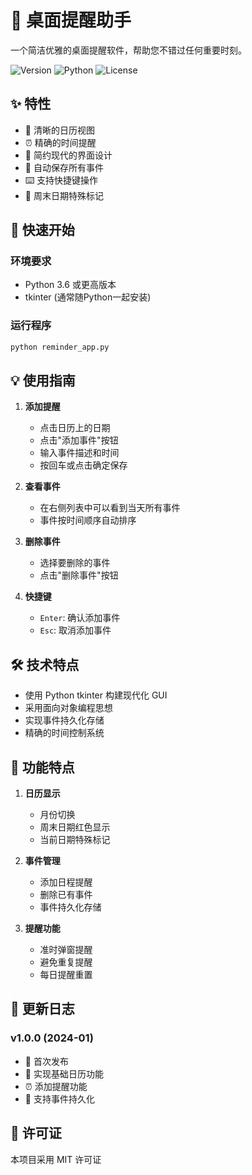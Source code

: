 # 🎯 桌面提醒助手

一个简洁优雅的桌面提醒软件，帮助您不错过任何重要时刻。

![Version](https://img.shields.io/badge/version-1.0.0-blue)
![Python](https://img.shields.io/badge/Python-3.6+-green)
![License](https://img.shields.io/badge/license-MIT-orange)

## ✨ 特性

- 📅 清晰的日历视图
- ⏰ 精确的时间提醒
- 🎨 简约现代的界面设计
- 💾 自动保存所有事件
- ⌨️ 支持快捷键操作
- 🌈 周末日期特殊标记

## 🚀 快速开始

### 环境要求

- Python 3.6 或更高版本
- tkinter (通常随Python一起安装)

### 运行程序

```bash
python reminder_app.py
```

## 💡 使用指南

1. **添加提醒**
   - 点击日历上的日期
   - 点击"添加事件"按钮
   - 输入事件描述和时间
   - 按回车或点击确定保存

2. **查看事件**
   - 在右侧列表中可以看到当天所有事件
   - 事件按时间顺序自动排序

3. **删除事件**
   - 选择要删除的事件
   - 点击"删除事件"按钮

4. **快捷键**
   - `Enter`: 确认添加事件
   - `Esc`: 取消添加事件

## 🛠️ 技术特点

- 使用 Python tkinter 构建现代化 GUI
- 采用面向对象编程思想
- 实现事件持久化存储
- 精确的时间控制系统

## 📝 功能特点

1. **日历显示**
   - 月份切换
   - 周末日期红色显示
   - 当前日期特殊标记

2. **事件管理**
   - 添加日程提醒
   - 删除已有事件
   - 事件持久化存储

3. **提醒功能**
   - 准时弹窗提醒
   - 避免重复提醒
   - 每日提醒重置

## 🔄 更新日志

### v1.0.0 (2024-01)
- 🎉 首次发布
- 📅 实现基础日历功能
- ⏰ 添加提醒功能
- 💾 支持事件持久化

## 📄 许可证

本项目采用 MIT 许可证

